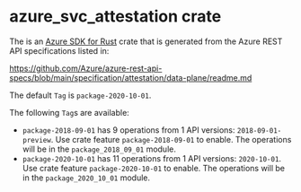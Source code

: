 # azure_svc_attestation crate

The is an [Azure SDK for Rust](https://github.com/Azure/azure-sdk-for-rust) crate that is generated from the Azure REST API specifications listed in:

https://github.com/Azure/azure-rest-api-specs/blob/main/specification/attestation/data-plane/readme.md

The default `Tag` is `package-2020-10-01`.

The following `Tag`s are available:

- `package-2018-09-01` has 9 operations from 1 API versions: `2018-09-01-preview`. Use crate feature `package-2018-09-01` to enable. The operations will be in the `package_2018_09_01` module.
- `package-2020-10-01` has 11 operations from 1 API versions: `2020-10-01`. Use crate feature `package-2020-10-01` to enable. The operations will be in the `package_2020_10_01` module.